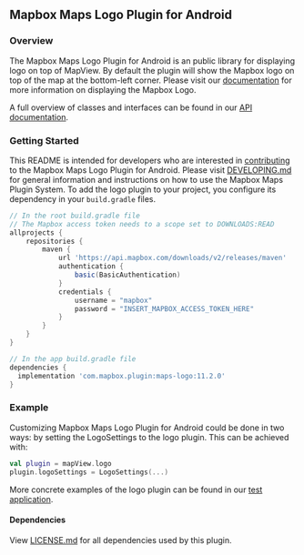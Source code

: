 ## Mapbox Maps Logo Plugin for Android

### Overview

The Mapbox Maps Logo Plugin for Android is an public library for displaying logo on top of MapView. By default the plugin will show the Mapbox logo on top of the map at the bottom-left corner. Please visit our [documentation](https://docs.mapbox.com/android/maps/guides/ui-settings/#logo-and-attribution) for more information on displaying the Mapbox Logo.

A full overview of classes and interfaces can be found in our [API documentation](https://docs.mapbox.com/android/beta/maps/guides/).

### Getting Started

This README is intended for developers who are interested in [contributing](https://github.com/mapbox/mapbox-maps-android/blob/master/CONTRIBUTING.md) to the Mapbox Maps Logo Plugin for Android. Please visit [DEVELOPING.md](https://github.com/mapbox/mapbox-maps-android/blob/master/DEVELOPING.md) for general information and instructions on how to use the Mapbox Maps Plugin System. To add the logo plugin to your project, you configure its dependency in your `build.gradle` files.

```groovy
// In the root build.gradle file
// The Mapbox access token needs to a scope set to DOWNLOADS:READ
allprojects {
    repositories {
        maven {
            url 'https://api.mapbox.com/downloads/v2/releases/maven'
            authentication {
                basic(BasicAuthentication)
            }
            credentials {
                username = "mapbox"
                password = "INSERT_MAPBOX_ACCESS_TOKEN_HERE"
            }
        }
    }
}

// In the app build.gradle file
dependencies {
  implementation 'com.mapbox.plugin:maps-logo:11.2.0'
}
```

### Example

Customizing Mapbox Maps Logo Plugin for Android could be done in two ways: by setting the LogoSettings to the logo plugin. This can be achieved with:

```kotlin
val plugin = mapView.logo
plugin.logoSettings = LogoSettings(...)
```

More concrete examples of the logo plugin can be found in our [test application](https://github.com/mapbox/mapbox-maps-android/tree/master/app/src/main/java/com/mapbox/maps/testapp).

#### Dependencies

View [LICENSE.md](LICENSE.md) for all dependencies used by this plugin.
